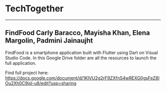 # TechTogether
--------------------------------------------------------------------------------------------------------------------------------
FindFood
Carly Baracco, Mayisha Khan, Elena Margolin, Padmini Jainaujht
--------------------------------------------------------------------------------------------------------------------------------
FindFood is a smartphone application built with Flutter using Dart on Visual Studio Code. 
In this Google Drive folder are all the resources to launch the full application. 

Find full project here: 
https://docs.google.com/document/d/1KIVU2g2rF9ZXfnS4wREXG0gsFeZ8IOu2Xh0C9jsI-u8/edit?usp=sharing
